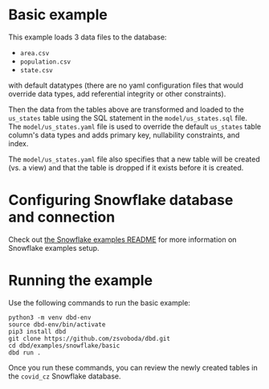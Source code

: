 # Basic example
This example loads 3 data files to the database:

* `area.csv` 
* `population.csv`
* `state.csv`

with default datatypes (there are no yaml configuration files that would override data types, add 
referential integrity or other constraints). 

Then the data from the tables above are transformed and loaded to the `us_states` table using the 
SQL statement in the `model/us_states.sql` file. The `model/us_states.yaml` file is used to override 
the default `us_states` table column's data types and adds primary key, nullability constraints, 
and index.

The `model/us_states.yaml` file also specifies that a new table will be created (vs. a view) and that
the table is dropped if it exists before it is created.

# Configuring Snowflake database and connection
Check out [the Snowflake examples README](../README.md) for more information on Snowflake examples setup. 

# Running the example
Use the following commands to run the basic example:

```shell
python3 -m venv dbd-env
source dbd-env/bin/activate
pip3 install dbd
git clone https://github.com/zsvoboda/dbd.git
cd dbd/examples/snowflake/basic
dbd run . 
```

Once you run these commands, you can review the newly created tables in the `covid_cz` Snowflake database.
